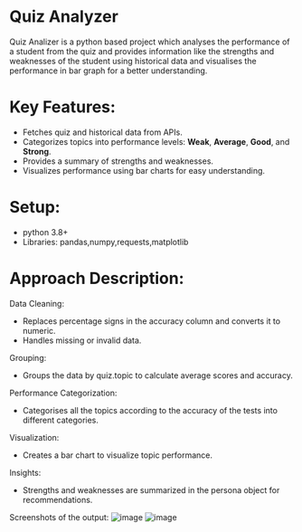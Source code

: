 # Quiz Analyzer
Quiz Analizer is a python based project which analyses the performance of a student from the quiz and provides information like the strengths and weaknesses of the student using historical data and visualises the performance in bar graph for a better understanding.

# Key Features:
- Fetches quiz and historical data from APIs.
- Categorizes topics into performance levels: **Weak**, **Average**, **Good**, and **Strong**.
- Provides a summary of strengths and weaknesses.
- Visualizes performance using bar charts for easy understanding.

# Setup:
- python 3.8+
- Libraries: pandas,numpy,requests,matplotlib

# Approach Description:
Data Cleaning:
- Replaces percentage signs in the accuracy column and converts it to numeric.
- Handles missing or invalid data.
  
Grouping:
- Groups the data by quiz.topic to calculate average scores and accuracy.
  
Performance Categorization:
- Categorises all the topics according to the accuracy of the tests into different categories.
  
Visualization:
- Creates a bar chart to visualize topic performance.
  
Insights:
- Strengths and weaknesses are summarized in the persona object for recommendations.

Screenshots of the output:
![image](https://github.com/user-attachments/assets/402dc696-591d-4617-958c-cbcd67bbf6db)
![image](https://github.com/user-attachments/assets/b113f5e2-1fc1-4fc0-9fa9-226f279736d4)


